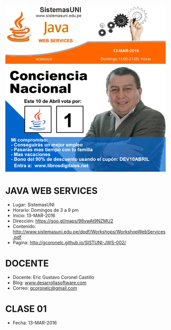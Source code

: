 ![Java Web Services](https://raw.githubusercontent.com/gcoronelc/SISTUNI-JWS-002/master/JavaWebService.jpg)
![Java Web Services](https://raw.githubusercontent.com/gcoronelc/SISTUNI-JWS-002/master/promocion.jpg)

# JAVA WEB SERVICES

- Lugar: SistemasUNI
- Horario: Domingos de 3 a 9 pm
- Inicio: 13-MAR-2016
- Dirección: https://goo.gl/maps/98vwAt9NZMU2
- Contenido: http://www.sistemasuni.edu.pe/dpdf/Workshops/WorkshopWebServices.pdf
- Pagina: http://gcoronelc.github.io/SISTUNI-JWS-002/


# DOCENTE

- Docente: Eric Gustavo Coronel Castillo
- Blog: www.desarrollasoftware.com
- Correo: gcoronelc@gmail.com


# CLASE 01

- Fecha: 13-MAR-2016



